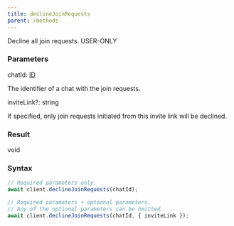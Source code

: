 ```yaml
---
title: declineJoinRequests
parent: /methods
---
```


Decline all join requests.<span class="select-none"> <span class="inline-flex w-fit items-center"><span class="w-fit bg-dbt px-1.5 rounded-md select-none text-fgt text-[10px]">USER-ONLY</span></span> </span>

### Parameters 

<div class="flex flex-col gap-3"><div><div class="font-mono" id="p_chatId" data-anchor><span class="font-bold">chatId</span><span class="opacity-50">:</span> <a href="/types/id"  >ID</a></div><div class="pl-3"><div class="no-margin">

The identifier of a chat with the join requests.

</div></div></div><div class="flex flex-col gap-3"><div><div class="flex gap-2"><div class="font-mono p" id="p_inviteLink" data-anchor><span class="font-bold">inviteLink</span><span class="opacity-50"><span title="Optional" class="cursor-help">?</span>:</span> <span>string</span></div></div><div class="pl-3"><div class="no-margin">

If specified, only join requests initiated from this invite link will be declined.

</div></div></div></div></div>

### Result 

<div class="font-mono"><span>void</span></div>

### Syntax

```ts
// Required parameters only.
await client.declineJoinRequests(chatId);

// Required parameters + optional parameters.
// Any of the optional parameters can be omitted.
await client.declineJoinRequests(chatId, { inviteLink });
```



